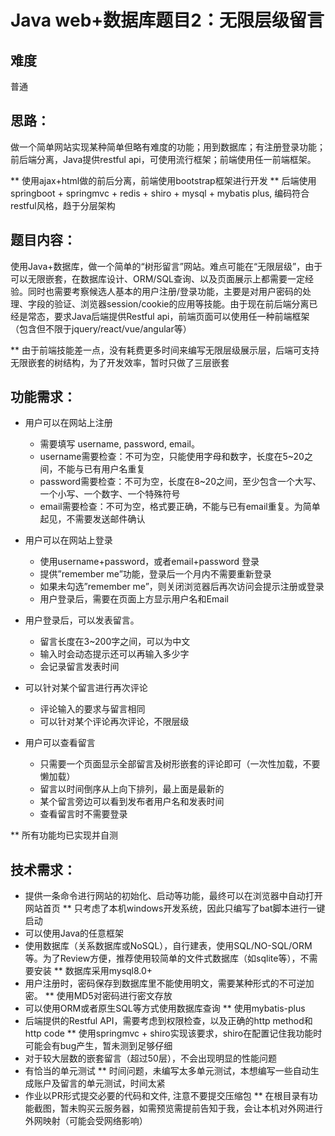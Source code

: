 # Java web+数据库题目2：无限层级留言

## 难度

普通

## 思路：

做一个简单网站实现某种简单但略有难度的功能；用到数据库；有注册登录功能；前后端分离，Java提供restful api，可使用流行框架；前端使用任一前端框架。

** 使用ajax+html做的前后分离，前端使用bootstrap框架进行开发
** 后端使用springboot + springmvc + redis + shiro + mysql + mybatis plus, 编码符合restful风格，趋于分层架构


## 题目内容：

使用Java+数据库，做一个简单的“树形留言”网站。难点可能在“无限层级”，由于可以无限嵌套，在数据库设计、ORM/SQL查询、以及页面展示上都需要一定经验。同时也需要考察候选人基本的用户注册/登录功能，主要是对用户密码的处理、字段的验证、浏览器session/cookie的应用等技能。由于现在前后端分离已经是常态，要求Java后端提供Restful api，前端页面可以使用任一种前端框架（包含但不限于jquery/react/vue/angular等）

** 由于前端技能差一点，没有耗费更多时间来编写无限层级展示层，后端可支持无限嵌套的树结构，为了开发效率，暂时只做了三层嵌套


## 功能需求：

- 用户可以在网站上注册
  - 需要填写 username, password, email。
  - username需要检查：不可为空，只能使用字母和数字，长度在5~20之间，不能与已有用户名重复
  - password需要检查：不可为空，长度在8~20之间，至少包含一个大写、一个小写、一个数字、一个特殊符号
  - email需要检查：不可为空，格式要正确，不能与已有email重复。为简单起见，不需要发送邮件确认
  

- 用户可以在网站上登录
  - 使用username+password，或者email+password 登录
  - 提供”remember me”功能，登录后一个月内不需要重新登录
  - 如果未勾选”remember me”，则关闭浏览器后再次访问会提示注册或登录
  - 用户登录后，需要在页面上方显示用户名和Email

- 用户登录后，可以发表留言。
  - 留言长度在3~200字之间，可以为中文
  - 输入时会动态提示还可以再输入多少字
  - 会记录留言发表时间

- 可以针对某个留言进行再次评论
  - 评论输入的要求与留言相同
  - 可以针对某个评论再次评论，不限层级

- 用户可以查看留言
  - 只需要一个页面显示全部留言及树形嵌套的评论即可（一次性加载，不要懒加载）
  - 留言以时间倒序从上向下排列，最上面是最新的
  - 某个留言旁边可以看到发布者用户名和发表时间
  - 查看留言时不需要登录
  
** 所有功能均已实现并自测

## 技术需求：

- 提供一条命令进行网站的初始化、启动等功能，最终可以在浏览器中自动打开网站首页
** 只考虑了本机windows开发系统，因此只编写了bat脚本进行一键启动
- 可以使用Java的任意框架
- 使用数据库（关系数据库或NoSQL），自行建表，使用SQL/NO-SQL/ORM等。为了Review方便，推荐使用较简单的文件式数据库（如sqlite等），不需要安装
** 数据库采用mysql8.0+
- 用户注册时，密码保存到数据库里不能使用明文，需要某种形式的不可逆加密。
** 使用MD5对密码进行密文存放
- 可以使用ORM或者原生SQL等方式使用数据库查询
** 使用mybatis-plus
- 后端提供的Restful API，需要考虑到权限检查，以及正确的http method和http code
** 使用springmvc + shiro实现该要求，shiro在配置记住我功能时可能会有bug产生，暂未测到足够仔细
- 对于较大层数的嵌套留言（超过50层），不会出现明显的性能问题
- 有恰当的单元测试
** 时间问题，未编写太多单元测试，本想编写一些自动生成账户及留言的单元测试，时间太紧
- 作业以PR形式提交必要的代码和文件, 注意不要提交压缩包
** 在根目录有功能截图，暂未购买云服务器，如需预览需提前告知于我，会让本机对外网进行外网映射（可能会受网络影响）
